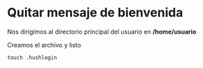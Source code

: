 # Quitar mensaje de bienvenida

Nos dirigimos al directorio principal del usuario en **/home/usuario**

Creamos el archivo y listo

```
touch .hushlogin
```